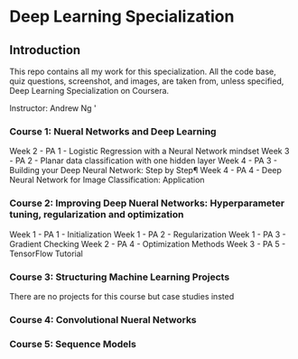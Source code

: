 # Deep Learning Specialization

## Introduction
This repo contains all my work for this specialization. All the code base, quiz questions, 
screenshot, and images, are taken from, unless specified, Deep Learning Specialization on Coursera.

Instructor: Andrew Ng '

### Course 1: Nueral Networks and Deep Learning 

Week 2 - PA 1 - Logistic Regression with a Neural Network mindset
Week 3 - PA 2 - Planar data classification with one hidden layer
Week 4 - PA 3 - Building your Deep Neural Network: Step by Step¶
Week 4 - PA 4 - Deep Neural Network for Image Classification: Application


### Course 2: Improving Deep Nueral Networks: Hyperparameter tuning, regularization and optimization 

Week 1 - PA 1 - Initialization
Week 1 - PA 2 - Regularization
Week 1 - PA 3 - Gradient Checking
Week 2 - PA 4 - Optimization Methods
Week 3 - PA 5 - TensorFlow Tutorial

### Course 3: Structuring Machine Learning Projects

There are no projects for this course but case studies insted 

### Course 4: Convolutional Nueral Networks 



### Course 5: Sequence Models 
